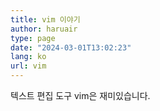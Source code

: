 ```yaml
---
title: vim 이야기
author: haruair
type: page 
date: "2024-03-01T13:02:23"
lang: ko
url: vim
---
```


텍스트 편집 도구 vim은 재미있습니다.

